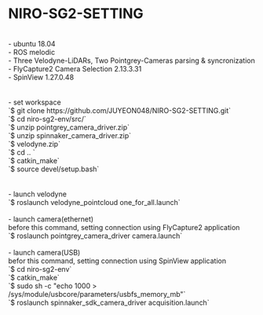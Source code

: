 # NIRO-SG2-SETTING
</br>
- ubuntu 18.04 </br>
- ROS melodic </br>
- Three Velodyne-LiDARs, Two Pointgrey-Cameras parsing & syncronization </br>
- FlyCapture2 Camera Selection 2.13.3.31 </br>
- SpinView 1.27.0.48 </br>
</br>
</br>
- set workspace </br>
`$ git clone https://github.com/JUYEON048/NIRO-SG2-SETTING.git` </br>
`$ cd niro-sg2-env/src/` </br>
`$ unzip pointgrey_camera_driver.zip` </br>
`$ unzip spinnaker_camera_driver.zip` </br>
`$ velodyne.zip` </br>
`$ cd .. ` </br>
`$ catkin_make` </br>
`$ source devel/setup.bash` </br>
</br>
</br>
- launch velodyne </br>
`$ roslaunch velodyne_pointcloud one_for_all.launch` </br>
</br>
- launch camera(ethernet) </br>
before this command, setting connection using FlyCapture2 application </br>
`$ roslaunch pointgrey_camera_driver camera.launch` </br>
</br>
- launch camera(USB) </br>
befor this command, setting connection using SpinView application </br>
`$ cd niro-sg2-env` </br>
`$ catkin_make` </br>
`$ sudo sh -c "echo 1000 > /sys/module/usbcore/parameters/usbfs_memory_mb"` </br>
`$ roslaunch spinnaker_sdk_camera_driver acquisition.launch` </br>

